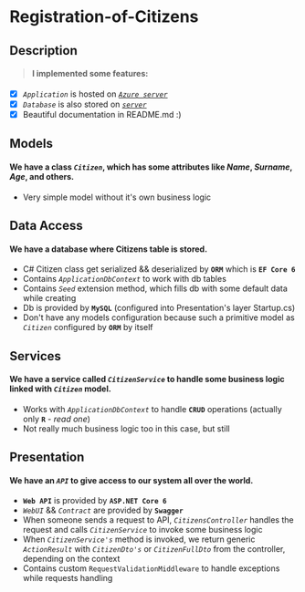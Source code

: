 # Registration-of-Citizens

## Description

> #### I implemented some features:
- [x] _`Application`_ is hosted on [_`Azure server`_](https://azure.microsoft.com/en-gb/)
- [x] _`Database`_ is also stored on [_`server`_](https://www.freesqldatabase.com)
- [x] Beautiful documentation in README.md :)

## Models
#### We have a class _`Citizen`_, which has some attributes like _Name_, _Surname_, _Age_, and others.
  - Very simple model without it's own business logic

## Data Access
#### We have a database where Citizens table is stored.
  - C# Citizen class get serialized && deserialized by **`ORM`** which is **`EF Core 6`**
  - Contains _`ApplicationDbContext`_ to work with db tables
  - Contains _`Seed`_ extension method, which fills db with some default data while creating
  - Db is provided by **`MySQL`** (configured into Presentation's layer Startup.cs)
  - Don't have any models configuration because such a primitive model as _`Citizen`_ configured by **`ORM`** by itself

## Services
#### We have a service called _`CitizenService`_ to handle some business logic linked with _`Citizen`_ model.
  - Works with _`ApplicationDbContext`_ to handle **`CRUD`** operations (actually only **`R`** - _read one_)
  - Not really much business logic too in this case, but still

## Presentation
#### We have an _`API`_ to give access to our system all over the world.
  - **`Web API`** is provided by **`ASP.NET Core 6`**
  - _`WebUI`_ && _`Contract`_ are provided by **`Swagger`**
  - When someone sends a request to API, _`CitizensController`_ handles the request and calls _`CitizenService`_ to invoke some business logic
  - When _`CitizenService's`_ method is invoked, we return generic _`ActionResult`_ with _`CitizenDto's`_ or _`CitizenFullDto`_ from the controller, depending on the context
  - Contains custom `RequestValidationMiddleware` to handle exceptions while requests handling
